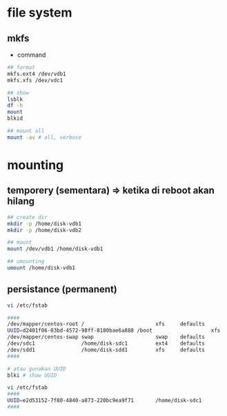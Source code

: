 # file system
## mkfs
- command
```sh
## format
mkfs.ext4 /dev/vdb1
mkfs.xfs /dev/vdc1

## show
lsblk
df -h
mount
blkid

## mount all
mount -av # all, verbose
```

# mounting
## temporery (sementara) => ketika di reboot akan hilang
```sh
## create dir
mkdir -p /home/disk-vdb1
mkdir -p /home/disk-vdb2

## mount
mount /dev/vdb1 /home/disk-vdb1

## umounting
umount /home/disk-vdb1
```

## persistance (permanent)
```sh
vi /etc/fstab

####
/dev/mapper/centos-root /                       xfs     defaults        0 0
UUID=d2401f06-03bd-4572-98ff-8180bae6a888 /boot                   xfs     defaults        0 0
/dev/mapper/centos-swap swap                    swap    defaults        0 0
/dev/sdc1               /home/disk-sdc1         ext4    defaults        0 0
/dev/sdd1               /home/disk-sdd1         xfs     defaults        0 0
####

# atau gunakan UUID
blki # show UUID

vi /etc/fstab
####
UUID=e2d53152-7f80-4840-a873-220bc9ea9f71       /home/disk-sdc1         ext4    defaults        0 0
####
```